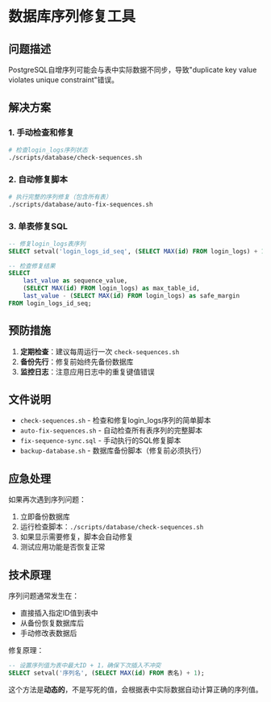 # 数据库序列修复工具

## 问题描述
PostgreSQL自增序列可能会与表中实际数据不同步，导致"duplicate key value violates unique constraint"错误。

## 解决方案

### 1. 手动检查和修复
```bash
# 检查login_logs序列状态
./scripts/database/check-sequences.sh
```

### 2. 自动修复脚本
```bash
# 执行完整的序列修复（包含所有表）
./scripts/database/auto-fix-sequences.sh
```

### 3. 单表修复SQL
```sql
-- 修复login_logs表序列
SELECT setval('login_logs_id_seq', (SELECT MAX(id) FROM login_logs) + 1);

-- 检查修复结果
SELECT 
    last_value as sequence_value,
    (SELECT MAX(id) FROM login_logs) as max_table_id,
    last_value - (SELECT MAX(id) FROM login_logs) as safe_margin
FROM login_logs_id_seq;
```

## 预防措施

1. **定期检查**：建议每周运行一次 `check-sequences.sh`
2. **备份先行**：修复前始终先备份数据库
3. **监控日志**：注意应用日志中的重复键值错误

## 文件说明

- `check-sequences.sh` - 检查和修复login_logs序列的简单脚本
- `auto-fix-sequences.sh` - 自动检查所有表序列的完整脚本  
- `fix-sequence-sync.sql` - 手动执行的SQL修复脚本
- `backup-database.sh` - 数据库备份脚本（修复前必须执行）

## 应急处理

如果再次遇到序列问题：

1. 立即备份数据库
2. 运行检查脚本：`./scripts/database/check-sequences.sh`
3. 如果显示需要修复，脚本会自动修复
4. 测试应用功能是否恢复正常

## 技术原理

序列问题通常发生在：
- 直接插入指定ID值到表中
- 从备份恢复数据库后
- 手动修改表数据后

修复原理：
```sql
-- 设置序列值为表中最大ID + 1，确保下次插入不冲突
SELECT setval('序列名', (SELECT MAX(id) FROM 表名) + 1);
```

这个方法是**动态的**，不是写死的值，会根据表中实际数据自动计算正确的序列值。
